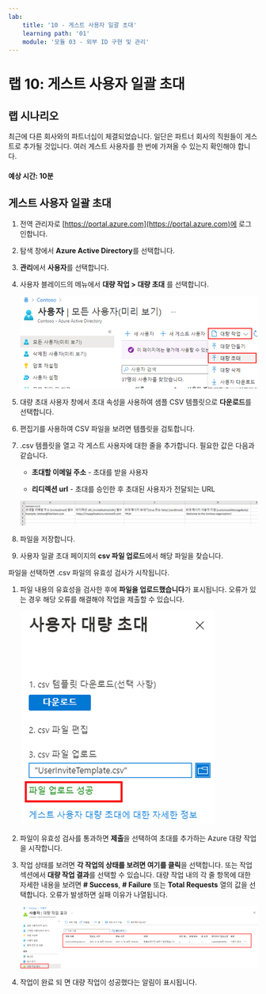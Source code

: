 ```yaml
---
lab:
    title: '10 - 게스트 사용자 일괄 초대'
    learning path: '01'
    module: '모듈 03 - 외부 ID 구현 및 관리'
---
```


# 랩 10: 게스트 사용자 일괄 초대

## 랩 시나리오

최근에 다른 회사와의 파트너십이 체결되었습니다. 일단은 파트너 회사의 직원들이 게스트로 추가될 것입니다. 여러 게스트 사용자를 한 번에 가져올 수 있는지 확인해야 합니다.

#### 예상 시간: 10분

## 게스트 사용자 일괄 초대

1. 전역 관리자로 [https://portal.azure.com](https://portal.azure.com)에 로그인합니다.

1. 탐색 창에서 **Azure Active Directory**를 선택합니다.

1. **관리**에서 **사용자**를 선택합니다.

1. 사용자 블레이드의 메뉴에서 **대량 작업 > 대량 초대** 를 선택합니다.

     ![대량 작업 및 대량 초대 메뉴 옵션이 강조 표시된 모든 사용자 페이지를 보여주는 화면 이미지](./media/lp1-mod3-bulk-invite-option.png)

1. 대량 초대 사용자 창에서 초대 속성을 사용하여 샘플 CSV 템플릿으로 **다운로드**를 선택합니다.

1. 편집기를 사용하여 CSV 파일을 보려면 템플릿을 검토합니다.

1. .csv 템플릿을 열고 각 게스트 사용자에 대한 줄을 추가합니다. 필요한 값은 다음과 같습니다.

    - **초대할 이메일 주소** - 초대를 받을 사용자

    - **리디렉션 url** - 초대를 승인한 후 초대된 사용자가 전달되는 URL

    ![대량 초대 게스트 템플릿 CSV 예제를 보여주는 화면 이미지](./media/lp1-mod3-template-csv.png)

1. 파일을 저장합니다.

1. 사용자 일괄 초대 페이지의 **csv 파일 업로드**에서 해당 파일을 찾습니다.

파일을 선택하면 .csv 파일의 유효성 검사가 시작됩니다.

1. 파일 내용의 유효성을 검사한 후에 **파일을 업로드했습니다**가 표시됩니다. 오류가 있는 경우 해당 오류를 해결해야 작업을 제출할 수 있습니다.

    ![파일을 업로드했습니다라는 메시지가 강조 표시된 대량 사용자 초대를 보여주는 화면 이미지](./media/lp1-mod3-bulk-invite-users-upload-csv.png)

1. 파일이 유효성 검사를 통과하면 **제출**을 선택하여 초대를 추가하는 Azure 대량 작업을 시작합니다.

1. 작업 상태를 보려면 **각 작업의 상태를 보려면 여기를 클릭**을 선택합니다. 또는 작업 섹션에서 **대량 작업 결과**를 선택할 수 있습니다. 대량 작업 내의 각 줄 항목에 대한 자세한 내용을 보려면 **# Success**, **# Failure** 또는 **Total Requests** 열의 값을 선택합니다. 오류가 발생하면 실패 이유가 나열됩니다.

    ![대량 작업의 결과를 보여주는 화면 이미지](./media/lp1-mod3-bulk-operations-results.png)

1. 작업이 완료 되 면 대량 작업이 성공했다는 알림이 표시됩니다.
